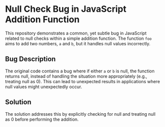 # Null Check Bug in JavaScript Addition Function

This repository demonstrates a common, yet subtle bug in JavaScript related to null checks within a simple addition function. The function `foo` aims to add two numbers, `a` and `b`, but it handles null values incorrectly.

## Bug Description

The original code contains a bug where if either `a` or `b` is null, the function returns null, instead of handling the situation more appropriately (e.g., treating null as 0).  This can lead to unexpected results in applications where null values might unexpectedly occur.

## Solution

The solution addresses this by explicitly checking for null and treating null as 0 before performing the addition.